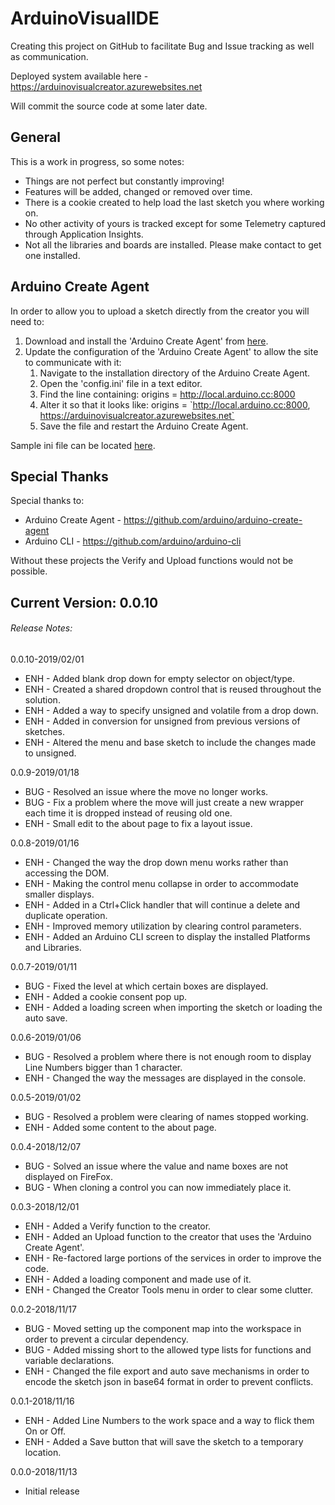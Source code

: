 # ArduinoVisualIDE
Creating this project on GitHub to facilitate Bug and Issue tracking as well as communication. 

Deployed system available here - https://arduinovisualcreator.azurewebsites.net

Will commit the source code at some later date.


## General
This is a work in progress, so some notes:
 - Things are not perfect but constantly improving!
 - Features will be added, changed or removed over time.
 - There is a cookie created to help load the last sketch you where working on.
 - No other activity of yours is tracked except for some Telemetry captured through Application Insights.
 - Not all the libraries and boards are installed. Please make contact to get one installed.


## Arduino Create Agent
In order to allow you to upload a sketch directly from the creator you will need to:
1. Download and install the 'Arduino Create Agent' from [here](https://github.com/RealRoTeD/ArduinoVisualIDE).
2. Update the configuration of the 'Arduino Create Agent' to allow the site to communicate with it:
   1. Navigate to the installation directory of the Arduino Create Agent.
   2. Open the 'config.ini' file in a text editor.
   3. Find the line containing: origins = http://local.arduino.cc:8000
   4. Alter it so that it looks like: origins = \`http://local.arduino.cc:8000, https://arduinovisualcreator.azurewebsites.net`
   5. Save the file and restart the Arduino Create Agent.

Sample ini file can be located [here](https://github.com/RealRoTeD/ArduinoVisualIDE/config.ini).


## Special Thanks
Special thanks to:
 - Arduino Create Agent - https://github.com/arduino/arduino-create-agent
 - Arduino CLI - https://github.com/arduino/arduino-cli

Without these projects the Verify and Upload functions would not be possible.


##  Current Version: 0.0.10
###### Release Notes:
0.0.10-2019/02/01
 - ENH - Added blank drop down for empty selector on object/type.
 - ENH - Created a shared dropdown control that is reused throughout the solution.
 - ENH - Added a way to specify unsigned and volatile from a drop down.
 - ENH - Added in conversion for unsigned from previous versions of sketches.
 - ENH - Altered the menu and base sketch to include the changes made to unsigned.

0.0.9-2019/01/18
 - BUG - Resolved an issue where the move no longer works.
 - BUG - Fix a problem where the move will just create a new wrapper each time it is dropped instead of reusing old one.
 - ENH - Small edit to the about page to fix a layout issue.

0.0.8-2019/01/16
 - ENH - Changed the way the drop down menu works rather than accessing the DOM.
 - ENH - Making the control menu collapse in order to accommodate smaller displays.
 - ENH - Added in a Ctrl+Click handler that will continue a delete and duplicate operation.
 - ENH - Improved memory utilization by clearing control parameters.
 - ENH - Added an Arduino CLI screen to display the installed Platforms and Libraries.

0.0.7-2019/01/11
 - BUG - Fixed the level at which certain boxes are displayed.
 - ENH - Added a cookie consent pop up.
 - ENH - Added a loading screen when importing the sketch or loading the auto save.

0.0.6-2019/01/06
 - BUG - Resolved a problem where there is not enough room to display Line Numbers bigger than 1 character.
 - ENH - Changed the way the messages are displayed in the console.

0.0.5-2019/01/02
 - BUG - Resolved a problem were clearing of names stopped working.
 - ENH - Added some content to the about page.

0.0.4-2018/12/07
 - BUG - Solved an issue where the value and name boxes are not displayed on FireFox.
 - BUG - When cloning a control you can now immediately place it.

0.0.3-2018/12/01
 - ENH - Added a Verify function to the creator.
 - ENH - Added an Upload function to the creator that uses the 'Arduino Create Agent'.
 - ENH - Re-factored large portions of the services in order to improve the code.
 - ENH - Added a loading component and made use of it.
 - ENH - Changed the Creator Tools menu in order to clear some clutter.

0.0.2-2018/11/17
 - BUG - Moved setting up the component map into the workspace in order to prevent a circular dependency.
 - BUG - Added missing short to the allowed type lists for functions and variable declarations.
 - ENH - Changed the file export and auto save mechanisms in order to encode the sketch json in base64 format in order to prevent conflicts.

0.0.1-2018/11/16
 - ENH - Added Line Numbers to the work space and a way to flick them On or Off.
 - ENH - Added a Save button that will save the sketch to a temporary location.

0.0.0-2018/11/13
 - Initial release
